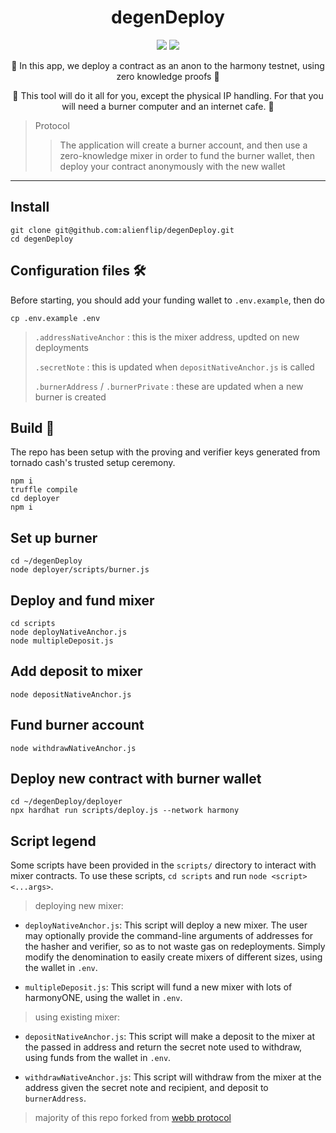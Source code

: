 <h1 align="center">
  degenDeploy
</h1>

<p align="center">
  <img src="https://img.shields.io/badge/node-v16.14.0-orange"></img>
  <img src="https://img.shields.io/badge/npm-v8.3.1-pink"></img>
</p>

<p align="center">🍄 In this app, we deploy a contract as an anon to the harmony testnet, using zero knowledge proofs 🍄</p>

<p align="center">🍄 This tool will do it all for you, except the physical IP handling. For that you will need a burner computer and an internet cafe. 🍄</p>

> Protocol 
> > The application will create a burner account, and then use a zero-knowledge mixer in order to fund the burner wallet, then deploy your contract anonymously with the new wallet

------------

## Install

```
git clone git@github.com:alienflip/degenDeploy.git
cd degenDeploy
```

## Configuration files 🛠️

Before starting, you should add your funding wallet to `.env.example`, then do

```
cp .env.example .env 
```

>
> `.addressNativeAnchor` : this is the mixer address, updted on new deployments
>
> `.secretNote` : this is updated when  `depositNativeAnchor.js` is called
>
> `.burnerAddress` / `.burnerPrivate` : these are updated when a new burner is created

## Build 👷

The repo has been setup with the proving and verifier keys generated from tornado cash's trusted setup ceremony.

```
npm i
truffle compile
cd deployer 
npm i
```

## Set up burner

```
cd ~/degenDeploy
node deployer/scripts/burner.js
```

## Deploy and fund mixer

```
cd scripts
node deployNativeAnchor.js
node multipleDeposit.js
```

## Add deposit to mixer

```
node depositNativeAnchor.js
```

## Fund burner account

```
node withdrawNativeAnchor.js
```

## Deploy new contract with burner wallet

```
cd ~/degenDeploy/deployer
npx hardhat run scripts/deploy.js --network harmony
```

## Script legend

Some scripts have been provided in the `scripts/` directory to interact with mixer contracts.
To use these scripts, `cd scripts` and run `node <script> <...args>`. 

> deploying new mixer:

- `deployNativeAnchor.js`: This script will deploy a new mixer. The user may optionally provide the command-line arguments of addresses for the hasher and verifier, so as to not waste gas on redeployments. Simply modify the denomination to easily create mixers of different sizes, using the wallet in `.env`.

- `multipleDeposit.js`: This script will fund a new mixer with lots of harmonyONE, using the wallet in `.env`.

> using existing mixer:

- `depositNativeAnchor.js`: This script will make a deposit to the mixer at the passed in address and return the secret note used to withdraw, using funds from the wallet in `.env`.

- `withdrawNativeAnchor.js`: This script will withdraw from the mixer at the address given the secret note and recipient, and deposit to `burnerAddress`.

> majority of this repo forked from [webb protocol](https://github.com/webb-tools/tornado-core)
